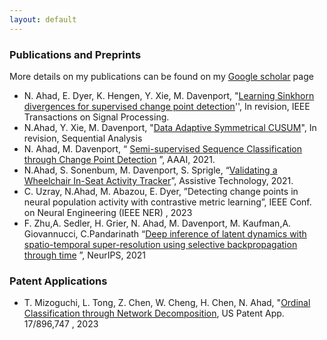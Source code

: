 ```yaml
---
layout: default
---
```


### Publications and Preprints

More details on my publications can be found on my [Google scholar](https://scholar.google.com/citations?hl=en&user=Z-UiPTQAAAAJ) page

- N. Ahad, E. Dyer, K. Hengen, Y. Xie, M. Davenport, "[Learning Sinkhorn divergences for supervised change point detection](https://arxiv.org/pdf/2202.04000.pdf)'',  In revision,  IEEE Transactions on Signal Processing. 
- N.Ahad, Y. Xie, M. Davenport, "[Data Adaptive Symmetrical CUSUM](https://arxiv.org/pdf/2210.17353)", In revision, Sequential Analysis
- N. Ahad, M. Davenport, “ [Semi-supervised Sequence Classification through Change Point Detection](https://ojs.aaai.org/index.php/AAAI/article/view/16814) ”, AAAI, 2021.
- N.Ahad, S. Sonenbum, M. Davenport, S. Sprigle, “[Validating a Wheelchair In-Seat Activity Tracker](https://mdav.ece.gatech.edu/publications/asds-at-2021.pdf)”, Assistive Technology, 2021.
- C. Uzray, N.Ahad, M. Abazou, E. Dyer, ”Detecting change points in neural population activity with contrastive metric
learning”, IEEE Conf. on Neural Engineering (IEEE NER) , 2023
- F. Zhu,A. Sedler, H. Grier, N. Ahad, M. Davenport, M. Kaufman,A. Giovannucci, C.Pandarinath “[Deep inference of
latent dynamics with spatio-temporal super-resolution using selective backpropagation through time](https://proceedings.neurips.cc/paper/2021/file/1325cdae3b6f0f91a1b629307bf2d498-Paper.pdf) ”, NeurIPS, 2021

### Patent Applications

- T. Mizoguchi, L. Tong, Z. Chen, W. Cheng, H. Chen, N. Ahad, "[Ordinal Classification through Network Decomposition](https://patents.google.com/patent/US20230072533A1/en), US Patent App. 17/896,747 , 2023
 
